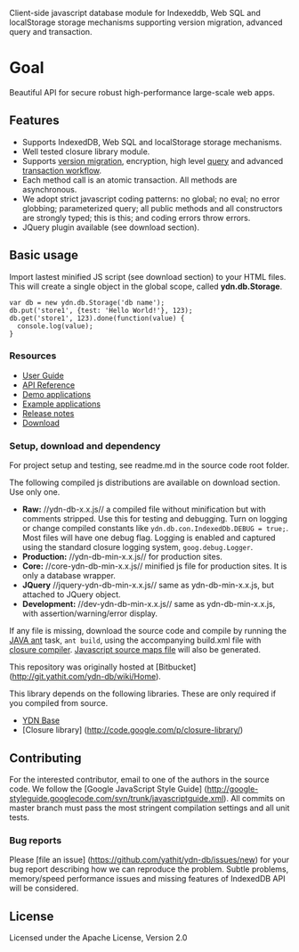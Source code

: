 Client-side javascript database module for Indexeddb, Web SQL and localStorage storage mechanisms supporting version migration, advanced query and transaction.

# Goal 

Beautiful API for secure robust high-performance large-scale web apps.

## Features

* Supports IndexedDB, Web SQL and localStorage storage mechanisms.
* Well tested closure library module.
* Supports [version migration](http://dev.yathit.com/ydn-db/using/schema.html), encryption, high level [query](http://dev.yathit.com/ydn-db/starting/query.html) and advanced [transaction workflow](http://dev.yathit.com/ydn-db/starting/transaction.html).
* Each method call is an atomic transaction. All methods are asynchronous.
* We adopt strict javascript coding patterns: no global; no eval; no error globbing; parameterized query; all public methods and all constructors are strongly typed; this is this; and coding errors throw errors. 
* JQuery plugin available (see download section).

## Basic usage 

Import lastest minified JS script (see download section) to your HTML files. This will create a single object in the global scope, called **ydn.db.Storage**.


    var db = new ydn.db.Storage('db name');
    db.put('store1', {test: 'Hello World!'}, 123);
    db.get('store1', 123).done(function(value) {
      console.log(value);
    }

### Resources

* [User Guide](http://dev.yathit.com/ydn-db/getting-started.html)
* [API Reference](http://dev.yathit.com/api-reference/ydn-db/storage.html)
* [Demo applications](http://dev.yathit.com/ydn-db/doc/example/index.html)
* [Example applications](http://yathit.github.io/ydndb-demo/)
* [Release notes](https://bitbucket.org/ytkyaw/ydn-db/wiki/Release_notes)
* [Download](http://dev.yathit.com/ydn-db/downloads.html)


### Setup, download and dependency 
 
For project setup and testing, see readme.md in the source code root folder.

The following compiled js distributions are available on download section. Use only one.

* **Raw:** //ydn-db-x.x.js// a compiled file without minification but with comments stripped. Use this for testing and debugging. Turn on logging or change compiled constants like `ydn.db.con.IndexedDb.DEBUG = true;`. Most files will have one debug flag. Logging is enabled and captured using the standard closure logging system, `goog.debug.Logger`.
* **Production:** //ydn-db-min-x.x.js// for production sites.  
* **Core:** //core-ydn-db-min-x.x.js// minified js file for production sites. It is only a database wrapper. 
* **JQuery** //jquery-ydn-db-min-x.x.js// same as ydn-db-min-x.x.js, but attached to JQuery object.
* **Development:** //dev-ydn-db-min-x.x.js// same as ydn-db-min-x.x.js, with assertion/warning/error display.

If any file is missing, download the source code and compile by running the [JAVA ant](http://ant.apache.org/) task, `ant build`, using the accompanying build.xml file with [closure compiler](https://developers.google.com/closure/compiler/). [Javascript source maps file](http://www.html5rocks.com/en/tutorials/developertools/sourcemaps/) will also be generated.  

This repository was originally hosted at [Bitbucket] (http://git.yathit.com/ydn-db/wiki/Home).

This library depends on the following libraries. These are only required if you compiled from source.

* [YDN Base](http://git.yathit.com/ydn-base)
* [Closure library] (http://code.google.com/p/closure-library/)

## Contributing 

For the interested contributor, email to one of the authors in the source code. We follow the [Google JavaScript Style Guide] (http://google-styleguide.googlecode.com/svn/trunk/javascriptguide.xml). All commits on master branch must pass the most stringent compilation settings and all unit tests.

### Bug reports

Please [file an issue] (https://github.com/yathit/ydn-db/issues/new) for your bug report describing how we can reproduce the problem. Subtle problems, memory/speed performance issues and missing features of  IndexedDB API will be considered.  

## License 

Licensed under the Apache License, Version 2.0 
